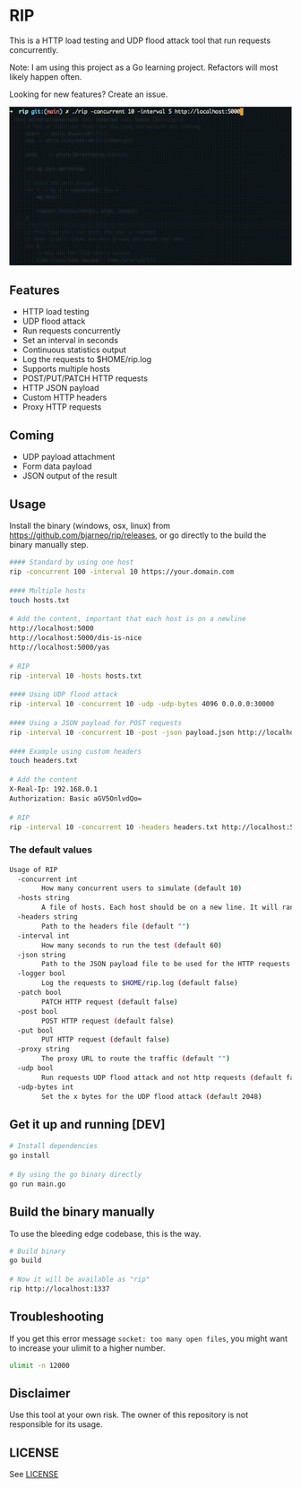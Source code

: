 # RIP

This is a HTTP load testing and UDP flood attack tool that run requests concurrently.

Note: I am using this project as a Go learning project. Refactors will most likely happen often.

Looking for new features? Create an issue.

![RIP](./rip.gif)

## Features

- HTTP load testing
- UDP flood attack
- Run requests concurrently
- Set an interval in seconds
- Continuous statistics output
- Log the requests to $HOME/rip.log
- Supports multiple hosts
- POST/PUT/PATCH HTTP requests
- HTTP JSON payload
- Custom HTTP headers
- Proxy HTTP requests

## Coming

- UDP payload attachment
- Form data payload
- JSON output of the result

## Usage

Install the binary (windows, osx, linux) from <https://github.com/bjarneo/rip/releases>, or go directly to the build the binary manually step.

```bash
#### Standard by using one host
rip -concurrent 100 -interval 10 https://your.domain.com

#### Multiple hosts
touch hosts.txt

# Add the content, important that each host is on a newline
http://localhost:5000
http://localhost:5000/dis-is-nice
http://localhost:5000/yas

# RIP
rip -interval 10 -hosts hosts.txt

#### Using UDP flood attack
rip -interval 10 -concurrent 10 -udp -udp-bytes 4096 0.0.0.0:30000

#### Using a JSON payload for POST requests
rip -interval 10 -concurrent 10 -post -json payload.json http://localhost:5000/login

#### Example using custom headers
touch headers.txt

# Add the content
X-Real-Ip: 192.168.0.1
Authorization: Basic aGV5OnlvdQo=

# RIP
rip -interval 10 -concurrent 10 -headers headers.txt http://localhost:5000
```

### The default values

```bash
Usage of RIP
  -concurrent int
        How many concurrent users to simulate (default 10)
  -hosts string
        A file of hosts. Each host should be on a new line. It will randomly choose a host. (default "")
  -headers string
        Path to the headers file (default "")
  -interval int
        How many seconds to run the test (default 60)
  -json string
        Path to the JSON payload file to be used for the HTTP requests (default "")
  -logger bool
        Log the requests to $HOME/rip.log (default false)
  -patch bool
        PATCH HTTP request (default false)
  -post bool
        POST HTTP request (default false)
  -put bool
        PUT HTTP request (default false)
  -proxy string
        The proxy URL to route the traffic (default "")
  -udp bool
        Run requests UDP flood attack and not http requests (default false)
  -udp-bytes int
        Set the x bytes for the UDP flood attack (default 2048)


```

## Get it up and running [DEV]

```bash
# Install dependencies
go install

# By using the go binary directly
go run main.go
```

## Build the binary manually

To use the bleeding edge codebase, this is the way.

```bash
# Build binary
go build

# Now it will be available as "rip"
rip http://localhost:1337
```

## Troubleshooting

If you get this error message `socket: too many open files`, you might want to increase your ulimit to a higher number.

```bash
ulimit -n 12000
```

## Disclaimer

Use this tool at your own risk. The owner of this repository is not responsible for its usage.

## LICENSE

See [LICENSE](./LICENSE)
